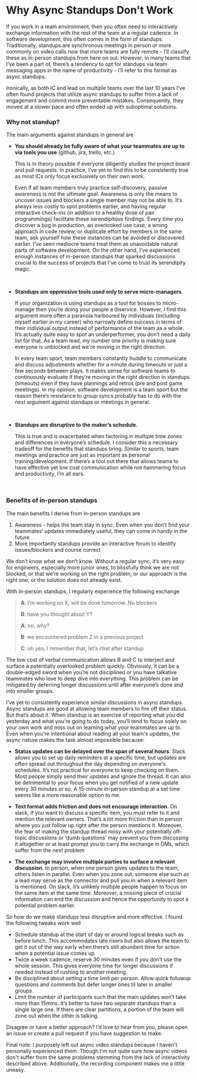 # Why Async Standups Don't Work

If you work in a team environment, then you often need to interactively exchange information with the rest of the team at a regular cadence. In software development, this often comes in the form of standups. Traditionally, standups are synchronous meetings in person or more commonly on video calls now that more teams are fully remote - I’ll classify these as in-person standups from here on out. However, in many teams that I’ve been a part of, there’s a tendency to opt for standups via team messaging apps in the name of productivity - I’ll refer to this format as async standups. 

Ironically, as both IC and lead on multiple teams over the last 10 years I’ve often found projects that utilize async standups to suffer from a lack of engagement and commit more preventable mistakes. Consequently, they moved at a slower pace and often ended up with suboptimal solutions.

### Why not standup?

The main arguments against standups in general are

- **You should already be fully aware of what your teammates are up to via tools you use** (github, jira, trello, etc.)

  This is in theory possible if everyone diligently studies the project board and pull requests. In practice, I’ve yet to find this to be consistently true as most ICs only focus exclusively on their own work.
  
  Even if all team members truly practice self-discovery, passive awareness is not the ultimate goal. Awareness is only the means to uncover issues and blockers a single member may not be able to. It’s always less costly to spot problems earlier, and having regular interactive check-ins (in addition to a healthy dose of pair programmings) facilitate these serendipitous findings. Every time you discover a bug in production, an overlooked use case, a wrong approach in code review, or duplicate effort by members in the same team, ask yourself how these instances can be avoided or discovered earlier. I’ve seen mediocre teams treat them as unavoidable natural parts of software development. On the other hand, I've experienced enough instances of in-person standups that sparked discussions crucial to the success of projects that I've come to trust its serendipity magic.
  
&nbsp;

- **Standups are oppressive tools used only to serve micro-managers**.

  If your organization is using standups as a tool for bosses to micro-manage then you’re doing your people a diservice. However, I find this argument more often a paranoia harboured by individuals (including myself earlier in my career) who narrowly define success in terms of their individual output instead of performance of the team as a whole. It’s actually quite easy to spot an underperformer, you don’t need a daily list for that. As a team lead, my number one priority is making sure everyone is unblocked and we're moving in the right direction.

  In every team sport, team members constantly huddle to communicate and discuss adjustments whether for a minute during timeouts or just a few seconds between plays. It makes sense for software teams to continuously evaluate if they’re moving in the right direction in standups (timeouts) even if they have plannings and retros (pre and post game meetings). In my opinion, software development is a team sport but the reason there’s resistance to group syncs probably has to do with the next argument against standups or meetings in general.

&nbsp;

- **Standups are disruptive to the maker’s schedule**.

  This is true and is exacerbated when factoring in multiple time zones and differences in everyone’s schedule. I consider this a necessary tradeoff for the benefits that standups bring. Similar to sports, team meetings and practice are just as important as personal training/development. If there’s a tool out there that allows teams to have effective yet low cost communication while not hammering focus and productivity, I’m all ears.

&nbsp;

### Benefits of in-person standups

The main benefits I derive from in-person standups are
1. Awareness - helps the team stay in sync. Even when you don’t find your teammates’ updates immediately useful, they can come in handy in the future
2. More importantly standups provide an interactive forum to identify issues/blockers and course correct

We don’t know what we don’t know. Without a regular sync, it’s very easy for engineers, especially more junior ones, to blissfully think we are not blocked, or that we’re working on the right problem, or our approach is the right one, or the solution does not already exist.

With in-person standups, I regularly experience the following exchange

> **A**: I’m working on X, will be done tomorrow. No blockers
> 
> **B**: have you thought about Y?
> 
> **A**: no, why?
> 
> **B**: we encountered problem Z in a previous project
> 
> **C**: oh yea, I remember that, let’s chat after standup

The low cost of verbal communication allows B and C to interject and surface a potentially overlooked problem quickly. Obviously, it can be a double-edged sword when you’re not disciplined or you have talkative teammates who love to deep dive into everything. This problem can be mitigated by deferring longer discussions until after everyone’s done and into smaller groups.

I’ve yet to consistently experience similar discussions in async standups. Async standups are good at allowing team members to fire off their status. But that’s about it. When standup is an exercise of reporting what you did yesterday and what you’re going to do today, you’ll tend to focus solely on your own work and miss out on learning what your teammates are up to. Even when you’re intentional about reading all your team's updates, the async nature makes the task almost impossible because:

- **Status updates can be delayed over the span of several hours**. Slack allows you to set up daily reminders at a specific time, but updates are often spread out throughout the day depending on everyone's schedules. It’s not practical for everyone to keep checking on them. Most people simply send their updates and ignore the thread. It can also be detrimental to your focus when you get notified of a new update every 30 minutes or so. A 15-minute in-person standup at a set time seems like a more reasonable option to me.

- **Text format adds friction and does not encourage interaction**. On slack, if you want to discuss a specific item, you must refer to it and mention the relevant owners. That’s a lot more friction than in person where you just follow up right after the person mentions it. Moreover, the fear of making the standup thread noisy with your potentially off-topic discussions or ‘dumb questions’ may prevent you from discussing it altogether or at least prompt you to carry the exchange in DMs, which suffer from the next problem

- **The exchange may involve multiple parties to surface a relevant discussion**. In person, when one person gives updates to the team, others listen in parallel. Even when you zone out, someone else such as a lead may serve as the connector and pull you in when a relevant item is mentioned. On slack, it’s unlikely multiple people happen to focus on the same item at the same time. Moreover, a missing piece of crucial information can end the discussion and hence the opportunity to spot a potential problem earlier. 

So how do we make standups less disruptive and more effective. I found the following tweaks work well

- Schedule standup at the start of day or around logical breaks such as before lunch. This accommodates late risers but also allows the team to get it out of the way early when there’s still abundant time for action when a potential issue comes up
- Twice a week cadence, reserve 30 minutes even if you don’t use the whole session. This gives everyone time for longer discussions if needed instead of rushing to another meeting.
- Be disciplined about setting a time limit per person. Allow quick followup questions and comments but defer longer ones til later in smaller groups.
- Limit the number of participants such that the main updates won’t take more than 15mins. It’s better to have two separate standups than a single large one. If there are clear partitions, a portion of the team will zone out when the other is talking.

Disagree or have a better approach? I’d love to hear from you, please open an issue or create a pull request if you have suggestion to make.

Final note: I purposely left out async video standups because I haven't personally experienced them. Though I'm not quite sure how async videos don't suffer from the same problems stemming from the lack of interactivity described above. Additionally, the recording component makes me a little uneasy.

